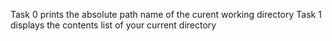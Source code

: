 Task 0 prints the absolute path name of the curent working directory
Task 1 displays the contents list of your current directory
